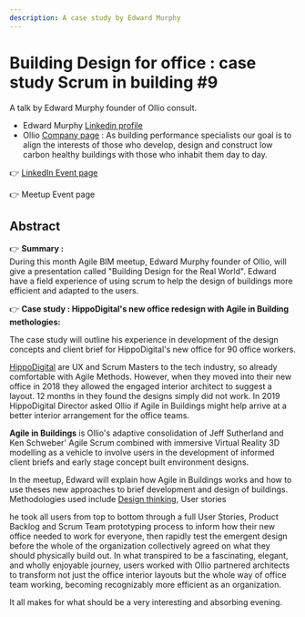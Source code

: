 ```yaml
---
description: A case study by Edward Murphy
---
```


# Building Design for office : case study Scrum in building \#9

A talk by Edward Murphy founder of Ollio consult.

* Edward Murphy [Linkedin profile](https://www.linkedin.com/in/edward-murphy-a2349526/) 
* Ollio [Company page](https://www.ollioconsult.com/) : As building performance specialists our goal is to align the interests of those who develop, design and construct low carbon healthy buildings with those who inhabit them day to day.

👉 [LinkedIn Event page](https://www.linkedin.com/events/6752725838732558336/)

👉 Meetup Event page

## Abstract

👉 **Summary :**   
During this month Agile BIM meetup,  Edward Murphy founder of Ollio,  will give a presentation called "Building Design for the Real World".  Edward have a field experience of using scrum to help the design of buildings more efficient and adapted to the users.



👉  **Case study : HippoDigital's new office redesign with Agile in Building methologies:**   
  
The case study will outline his experience in development of the design concepts and client brief for HippoDigital's new office for 90 office workers.   
  
[HippoDigital](https://hippodigital.co.uk/) are UX and Scrum Masters to the tech industry, so already comfortable with Agile Methods. However, when they moved into their new office in 2018 they allowed the engaged interior architect to suggest a layout. 12 months in they found the designs simply did not work. In 2019 HippoDigital Director asked Ollio if Agile in Buildings might help arrive at a better interior arrangement for the office teams.   
  
**Agile in Buildings** is Ollio's adaptive consolidation of Jeff Sutherland and Ken Schweber' Agile Scrum combined with immersive Virtual Reality 3D modelling as a vehicle to involve users in the development of informed client briefs and early stage concept built environment designs.   
  
In the meetup,  Edward will explain how Agile in Buildings works and how to use theses new approaches to brief development and design of buildings.   
Methodologies used include [Design thinking](../en/agile-bim-method/design-thinking-lean-and-agile.md), User stories



he took all users from top to bottom through a full User Stories, Product Backlog and Scrum Team prototyping process to inform how their new office needed to work for everyone, then rapidly test the emergent design before the whole of the organization collectively agreed on what they should physically build out. In what transpired to be a fascinating, elegant, and wholly enjoyable journey, users worked with Ollio partnered architects to transform not just the office interior layouts but the whole way of office team working, becoming recognizably more efficient as an organization.   
  
It all makes for what should be a very interesting and absorbing evening.



